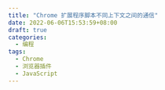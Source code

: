 ```yaml
---
title: "Chrome 扩展程序脚本不同上下文之间的通信"
date: 2022-06-06T15:53:59+08:00
draft: true
categories:
  - 编程
tags:
  - Chrome
  - 浏览器插件
  - JavaScript
---
```


